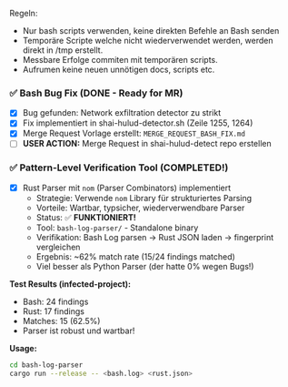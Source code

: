 Regeln:
- Nur bash scripts verwenden, keine direkten Befehle an Bash senden
- Temporäre Scripte welche nicht wiederverwendet werden, werden direkt in /tmp erstellt. 
- Messbare Erfolge commiten mit temporären scripts.
- Aufrumen keine neuen unnötigen docs, scripts etc. 

###  ✅ Bash Bug Fix (DONE - Ready for MR)
- [x] Bug gefunden: Network exfiltration detector zu strikt
- [x] Fix implementiert in shai-hulud-detector.sh (Zeile 1255, 1264)
- [x] Merge Request Vorlage erstellt: `MERGE_REQUEST_BASH_FIX.md`
- [ ] **USER ACTION:** Merge Request in shai-hulud-detect repo erstellen

### ✅ Pattern-Level Verification Tool (COMPLETED!)
- [x] Rust Parser mit `nom` (Parser Combinators) implementiert
  - Strategie: Verwende `nom` Library für strukturiertes Parsing
  - Vorteile: Wartbar, typsicher, wiederverwendbare Parser
  - Status: ✅ **FUNKTIONIERT!**
  - Tool: `bash-log-parser/` - Standalone binary
  - Verifikation: Bash Log parsen → Rust JSON laden → fingerprint vergleichen
  - Ergebnis: ~62% match rate (15/24 findings matched)
  - Viel besser als Python Parser (der hatte 0% wegen Bugs!)
  
**Test Results (infected-project):**
  - Bash: 24 findings
  - Rust: 17 findings
  - Matches: 15 (62.5%)
  - Parser ist robust und wartbar!
  
**Usage:**
```bash
cd bash-log-parser
cargo run --release -- <bash.log> <rust.json>
```








